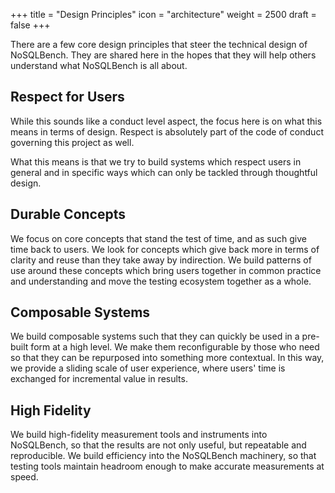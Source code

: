+++
title = "Design Principles"
icon = "architecture"
weight = 2500
draft = false
+++

There are a few core design principles that steer the technical design of NoSQLBench. They are 
shared here in the hopes that they will help others understand what NoSQLBench is all about.

## Respect for Users

While this sounds like a conduct level aspect, the focus here is on what this means in terms of 
design. Respect is absolutely part of the code of conduct governing this project as well.

What this means is that we try to build systems which respect users in general and in specific 
ways which can only be tackled through thoughtful design.

## Durable Concepts

We focus on core concepts that stand the test of time, and as such give time back to users. We 
look for concepts which give back more in terms of clarity and reuse than they take away by 
indirection. We build patterns of use around these concepts which bring users together in 
common practice and understanding and move the testing ecosystem together as a whole.

## Composable Systems

We build composable systems such that they can quickly be used in a pre-built form at a high 
level. We make them reconfigurable by those who need so that they can be repurposed into 
something more contextual. In this way, we provide a sliding scale of user experience, where 
users' time is exchanged for incremental value in results.

## High Fidelity

We build high-fidelity measurement tools and instruments into NoSQLBench, so that the results 
are not only useful, but repeatable and reproducible. We build efficiency into the NoSQLBench 
machinery, so that testing tools maintain headroom enough to make accurate measurements at speed.




